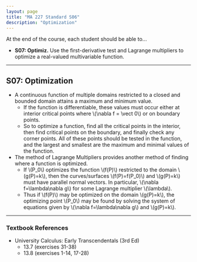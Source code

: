 ```yaml
---
layout: page
title: "MA 227 Standard S06"
description: "Optimization"
---
```


At the end of the course, each student should be able to...

- **S07: Optimiz.**
   Use the first-derivative test and Lagrange multipliers to optimize a
   real-valued multivariable function.

---

## S07: Optimization

- A continuous function of multiple domains restricted to
  a closed and bounded domain attains a maximum and minimum value.
    - If the function is differentiable, these values must occur either at
      interior critical points where \\(\nabla f = \vect 0\\)
      or on boundary points.
    - So to optimize a function, find all the critical points in the interior,
      then find critical points on the boundary, and finally check any corner
      points. All of these points should be tested in the function, and
      the largest and smallest are the maximum and minimal values of the
      function.
- The method of Lagrange Multipliers provides another method of finding
  where a function is optimized.
    - If \\(P_0\\) optimizes the function \\(f(P)\\) restricted to the
      domain \\(g(P)=k\\), then the curves/surfaces \\(f(P)=f(P_0)\\)
      and \\(g(P)=k\\) must have parallel normal vectors.
      In particular, \\(\nabla f=\lambda\nabla g\\) for some Lagrange
      multiplier \\(\lambda\\).
    - Thus if \\(f(P)\\) may be optimized on the domain \\(g(P)=k\\),
      the optimizing point \\(P_0\\) may be found by solving the
      system of equations given by \\(\nabla f=\lambda\nabla g\\)
      and \\(g(P)=k\\).


---

### Textbook References

- University Calculus: Early Transcendentals (3rd Ed)
    - 13.7 (exercises 31-38)
    - 13.8 (exercises 1-14, 17-28)
